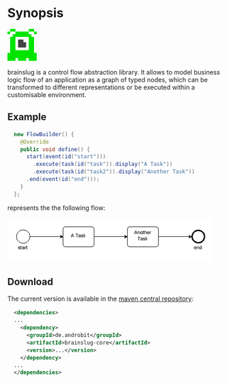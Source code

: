 # Synopsis

![brainslug](images/brainslug_big.png)

brainslug is a control flow abstraction library.
It allows to model business logic flow of an application as a graph of typed nodes,
which can be transformed to different representations or be executed within a customisable environment.

## Example

```java
  new FlowBuilder() {
    @Override
    public void define() {
      start(event(id("start")))
        .execute(task(id("task")).display("A Task"))
        .execute(task(id("task2")).display("Another Task"))
      .end(event(id("end")));
    }
  };
```

represents the the following flow:

![task_flow](images/task_flow.png)

## Download

The current version is available in the [maven central repository](http://search.maven.org/#search%7Cga%7C1%7Cbrainslug):

```xml
  <dependencies>
  ...
    <dependency>
      <groupId>de.androbit</groupId>
      <artifactId>brainslug-core</artifactId>
      <version>...</version>
    </dependency>
  ...
  </dependencies>
```